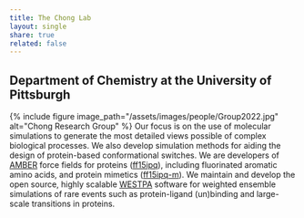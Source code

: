 ```yaml
---
title: The Chong Lab
layout: single
share: true
related: false
---
```

## Department of Chemistry at the University of Pittsburgh


{% include figure image_path="/assets/images/people/Group2022.jpg" alt="Chong Research Group" %}
Our focus is on the use of molecular simulations to generate the most detailed views possible of complex biological processes. We also develop simulation methods for aiding the design of protein-based conformational switches. We are developers of [AMBER](https://ambermd.org) force fields for proteins ([ff15ipq](https://pubs.acs.org/doi/10.1021/acs.jctc.6b00567)), including fluorinated aromatic amino acids, and protein mimetics ([ff15ipq-m](https://aip.scitation.org/doi/full/10.1063/5.0019054)). We maintain and develop the open source, highly scalable [WESTPA](https://westpa.github.io/westpa) software for weighted ensemble simulations of rare events such as protein-ligand (un)binding and large-scale transitions in proteins.
